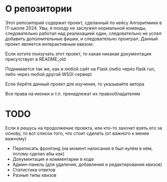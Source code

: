 # О репозитории
Этот репозиторий содержит проект, сделанный по кейсу Алгоритмики в IT-школе 2024. Увы, я походу не заслужил нормальной команды, следовательно работал над реализацией один, следовательно не успел добавить дополнительные фишки, и следовательно проиграл. Данный проект является интерактивным квизом.

Если хотите поизучать этот проект, то какая никакая документация присутствует в README_old

Поднимается так же, как и любой сайт на Flask (либо через flask run, либо через любой другой WSGI сервер)

Если берёте данный проект для изучения, то указывайте автора

Все права на иконки и т.п. пренадлежат их правообладателям
# TODO
Если я решусь на продолжение проекта, или кто-то захочет взять его за основу, то вот список того, что стоит сделать (от важного к менее важному)
- Переписать фронтэнд (на момент написания я был нулём в нём, потому сделал абы как)
- Документация и комментарии в коде
- Админ-панель (для удаления, добавления и редактирования квизов)
- Статистика ответов
- Разные типы квизов
